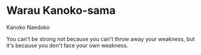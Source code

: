 # Warau Kanoko-sama

Kanoko Naedoko

You can't be strong not because you can't throw away your weakness, but it's because you don't face your own weakness.